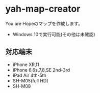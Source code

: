 # yah-map-creator
You are Hopeのマップを作成します。 
- Windows 10で実行可能(その他は未確認)
## 対応端末
- iPhone XR,11
- iPhone 6,6s,7,8,SE 2nd-3rd
- iPad Air 4th-5th
- SH-M05(full HD)
- SH-M08